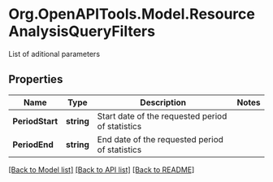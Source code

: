 # Org.OpenAPITools.Model.ResourceAnalysisQueryFilters
List of aditional parameters

## Properties

Name | Type | Description | Notes
------------ | ------------- | ------------- | -------------
**PeriodStart** | **string** | Start date of the requested period of statistics | 
**PeriodEnd** | **string** | End date of the requested period of statistics | 

[[Back to Model list]](../README.md#documentation-for-models) [[Back to API list]](../README.md#documentation-for-api-endpoints) [[Back to README]](../README.md)

